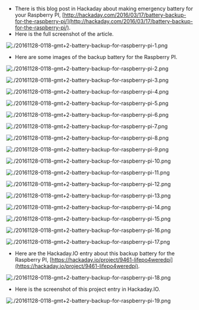 * There is this blog post in Hackaday about making emergency battery for your Raspberry PI, [http://hackaday.com/2016/03/17/battery-backup-for-the-raspberry-pi/](http://hackaday.com/2016/03/17/battery-backup-for-the-raspberry-pi/).
* Here is the full screenshot of the article.

![./20161128-0118-gmt+2-battery-backup-for-raspberry-pi-1.png](./20161128-0118-gmt+2-battery-backup-for-raspberry-pi-1.png)

* Here are some images of the backup battery for the Raspberry PI.

![./20161128-0118-gmt+2-battery-backup-for-raspberry-pi-2.png](./20161128-0118-gmt+2-battery-backup-for-raspberry-pi-2.png)

![./20161128-0118-gmt+2-battery-backup-for-raspberry-pi-3.png](./20161128-0118-gmt+2-battery-backup-for-raspberry-pi-3.png)

![./20161128-0118-gmt+2-battery-backup-for-raspberry-pi-4.png](./20161128-0118-gmt+2-battery-backup-for-raspberry-pi-4.png)

![./20161128-0118-gmt+2-battery-backup-for-raspberry-pi-5.png](./20161128-0118-gmt+2-battery-backup-for-raspberry-pi-5.png)

![./20161128-0118-gmt+2-battery-backup-for-raspberry-pi-6.png](./20161128-0118-gmt+2-battery-backup-for-raspberry-pi-6.png)

![./20161128-0118-gmt+2-battery-backup-for-raspberry-pi-7.png](./20161128-0118-gmt+2-battery-backup-for-raspberry-pi-7.png)

![./20161128-0118-gmt+2-battery-backup-for-raspberry-pi-8.png](./20161128-0118-gmt+2-battery-backup-for-raspberry-pi-8.png)

![./20161128-0118-gmt+2-battery-backup-for-raspberry-pi-9.png](./20161128-0118-gmt+2-battery-backup-for-raspberry-pi-9.png)

![./20161128-0118-gmt+2-battery-backup-for-raspberry-pi-10.png](./20161128-0118-gmt+2-battery-backup-for-raspberry-pi-10.png)

![./20161128-0118-gmt+2-battery-backup-for-raspberry-pi-11.png](./20161128-0118-gmt+2-battery-backup-for-raspberry-pi-11.png)

![./20161128-0118-gmt+2-battery-backup-for-raspberry-pi-12.png](./20161128-0118-gmt+2-battery-backup-for-raspberry-pi-12.png)

![./20161128-0118-gmt+2-battery-backup-for-raspberry-pi-13.png](./20161128-0118-gmt+2-battery-backup-for-raspberry-pi-13.png)

![./20161128-0118-gmt+2-battery-backup-for-raspberry-pi-14.png](./20161128-0118-gmt+2-battery-backup-for-raspberry-pi-14.png)

![./20161128-0118-gmt+2-battery-backup-for-raspberry-pi-15.png](./20161128-0118-gmt+2-battery-backup-for-raspberry-pi-15.png)

![./20161128-0118-gmt+2-battery-backup-for-raspberry-pi-16.png](./20161128-0118-gmt+2-battery-backup-for-raspberry-pi-16.png)

![./20161128-0118-gmt+2-battery-backup-for-raspberry-pi-17.png](./20161128-0118-gmt+2-battery-backup-for-raspberry-pi-17.png)

* Here are the Hackaday.IO entry about this backup battery for the Raspberry PI, [https://hackaday.io/project/9461-lifepo4weredpi](https://hackaday.io/project/9461-lifepo4weredpi).

![./20161128-0118-gmt+2-battery-backup-for-raspberry-pi-18.png](./20161128-0118-gmt+2-battery-backup-for-raspberry-pi-18.png)

* Here is the screenshot of this project entry in Hackaday.IO.

![./20161128-0118-gmt+2-battery-backup-for-raspberry-pi-19.png](./20161128-0118-gmt+2-battery-backup-for-raspberry-pi-19.png)

